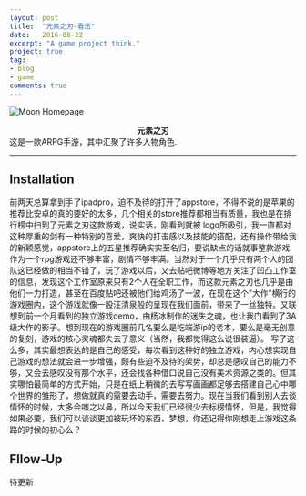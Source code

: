 ```yaml
---
layout: post
title:  "元素之刃-看法"
date:   2016-08-22
excerpt: "A game project think."
project: true
tag:
- blog
- game
comments: true
---
```


![Moon Homepage](https://dreambao.github.io/assets/img/reference/sword.jpg)    
    
<center><b>元素之刃</b></center>
这是一款ARPG手游，其中汇聚了许多人物角色.

---

## Installation
前两天总算拿到手了ipadpro，迫不及待的打开了appstore，不得不说的是苹果的推荐比安卓的真的要好的太多，几个相关的store推荐都相当有质量，我也是在排行榜中扫到了元素之刃这款游戏，说实话，刚看到就被
logo所吸引，我一直都对这种厚重的剑有一种特别的喜爱，爽快的打击感以及技能的搭配，还有操作带给我的新颖感觉，appstore上的五星推荐确实实至名归，要说缺点的话就事整款游戏作为一个rpg游戏还不够丰富，剧情不够丰满。当然对于一个几乎只有两个人的团队这已经做的相当不错了，玩了游戏以后，又去贴吧微博等地方关注了凹凸工作室的信息，发现这个工作室原来只有2个人在全职工作，而这款元素之刃也几乎是由他们一力打造，甚至在百度贴吧还被他们给鸡汤了一波，在现在这个"大作"横行的游戏圈内，这个游戏就像一股汪清泉般的呈现在我们面前，带来了一丝独特。又联想到前一个月看到的独立游戏demo，由杨冰制作的迷失之魂，也让我门看到了3A级大作的影子。想到现在的游戏圈前几名要么是吃端游ip的老本，要么是毫无创意的复刻，游戏的核心灵魂都失去了意义（当然，我都觉得这么说很装逼）。
写了这么多，其实最想表达的是自己的感受，每次看到这种好的独立游戏，内心想实现自己游戏的想法就会进一步增强，颇有些迫不及待的架势，却总是感叹自己的能力不够，又会去感叹没有那个水平，还会找各种借口说自己没有美术资源之类的。但其实哪怕最简单的方式开始，只是在纸上稍微的去写写画画都足够去搭建自己心中哪个世界的雏形了，想做就真的需要去动手，需要去努力。现在当我们看到别人去谈情怀的时候，大多会嗤之以鼻，所以今天我们已经很少去标榜情怀，但是，我觉得如果必要，我们可以谈谈更加被玩坏的东西，梦想，你还记得你刚想走上游戏这条路的时候的初心么？    


## Fllow-Up 
待更新
